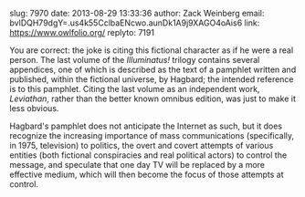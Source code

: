 slug:    7970
date:    2013-08-29 13:33:36
author:  Zack Weinberg
email:   bvlDQH79dgY=.us4k55CclbaENcwo.aunDk1A9j9XAGO4oAis6
link:     https://www.owlfolio.org/
replyto: 7191

You are correct: the joke is citing this fictional character as if he
were a real person.  The last volume of the <em>Illuminatus!</em>
trilogy contains several appendices, one of which is described as the
text of a pamphlet written and published, within the fictional
universe, by Hagbard; the intended reference is to this pamphlet.
Citing the last volume as an independent work, <em>Leviathan</em>,
rather than the better known omnibus edition, was just to make it less
obvious.

Hagbard's pamphlet does not anticipate the Internet as such, but it
does recognize the increasing importance of mass communications
(specifically, in 1975, television) to politics, the overt and covert
attempts of various entities (both fictional conspiracies and real
political actors) to control the message, and speculate that one day
TV will be replaced by a more effective medium, which will then become
the focus of those attempts at control.
